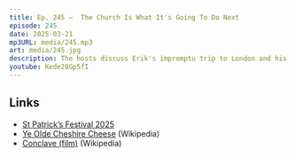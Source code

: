 ```yaml
---
title: Ep. 245 –  The Church Is What It's Going To Do Next
episode: 245
date: 2025-03-21
mp3URL: media/245.mp3
art: media/245.jpg
description: The hosts discuss Erik's impromptu trip to London and his experiences wandering the city, including visits to historical sites and discovering hidden gems, like an old London pub linked to Charles Dickens. Meanwhile, Dennis discusses his band's recent gigs and the intricacies of their rehearsal dynamics, emphasizing the importance of constructive criticism and band chemistry. The conversation also touches on topics such as St. Patrick's Day celebrations, historical musings on London, and reflections on making the present moment meaningful.
youtube: Kede28Gp5fI
---
```


## Links

- [St Patrick’s Festival 2025](https://www.london.gov.uk/events/st-patricks-festival-2025)
- [Ye Olde Cheshire Cheese](https://en.wikipedia.org/wiki/Ye_Olde_Cheshire_Cheese) (Wikipedia)
- [Conclave (film)](<https://en.wikipedia.org/wiki/Conclave_(film)>) (Wikipedia)
